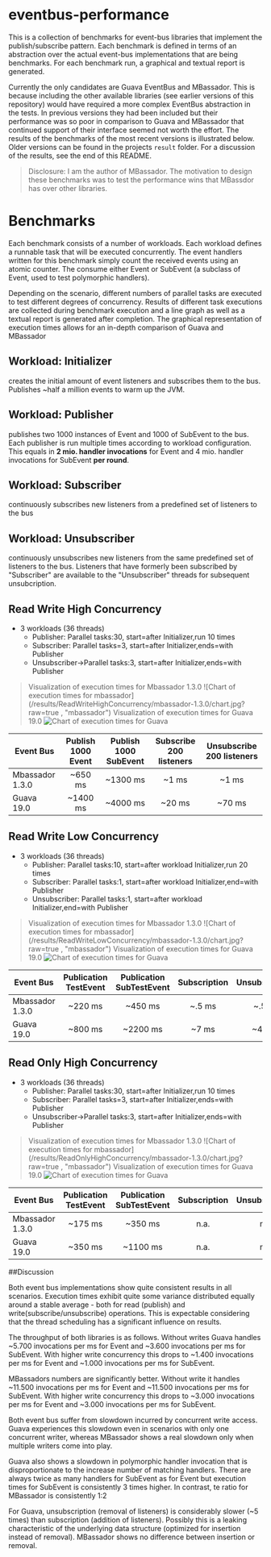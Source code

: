 eventbus-performance
====================

This is a collection of benchmarks for event-bus libraries that implement the publish/subscribe pattern.
Each benchmark is defined in terms of an abstraction over the actual event-bus implementations that are being benchmarks. For each benchmark run, a graphical and textual report is generated. 

Currently the only candidates are Guava EventBus and MBassador. This is because including the other available libraries (see earlier versions of this repository) would have required a more complex EventBus abstraction in the tests. In previous versions they had been included but their performance was so poor in comparison to Guava and MBassador that continued support of their interface seemed not worth the effort. The results of the benchmarks of the most recent versions is illustrated below. Older versions can be found in the projects `result` folder. For a discussion of the results, see the end of this README.

> Disclosure: I am the author of MBassador. The motivation to design these benchmarks was to test the performance wins that MBassdor has over other libraries. 




# Benchmarks

Each benchmark consists of a number of workloads. Each workload defines a runnable task that will be executed concurrently. The event handlers written for this benchmark simply count the received events using an atomic counter. The consume either Event or SubEvent (a subclass of Event, used to test polymorphic handlers).

Depending on the scenario, different numbers of parallel tasks are executed to test different degrees of concurrency. Results of different task executions are collected during benchmark execution and a line graph as well as a textual report is generated after completion. The graphical representation of execution times allows for an in-depth comparison of Guava and MBassador

## Workload: Initializer
creates the initial amount of event listeners and subscribes them to the bus. Publishes ~half a million events to warm up the JVM.
## Workload: Publisher
publishes two 1000 instances of Event and 1000 of SubEvent to the bus. Each publisher is run multiple times according to workload configuration. This equals in **2 mio. handler invocations** for Event and 4 mio. handler invocations for SubEvent **per round**.
## Workload: Subscriber
continuously subscribes new listeners from a predefined set of listeners to the bus
## Workload: Unsubscriber
continuously unsubscribes new listeners from the same predefined set of listeners to the bus. Listeners that have formerly been subscribed by "Subscriber" are available to the "Unsubscriber" threads for subsequent unsubcription.

## Read Write High Concurrency

+ 3 workloads (36 threads)
  + Publisher: Parallel tasks:30, start=after Initializer,run 10 times
  + Subscriber: Parallel tasks=3, start=after Initializer,ends=with Publisher
  + Unsubscriber->Parallel tasks:3, start=after Initializer,ends=with Publisher

 > Visualization of execution times for Mbassador 1.3.0
![Chart of execution times for mbassador](/results/ReadWriteHighConcurrency/mbassador-1.3.0/chart.jpg?raw=true , "mbassador")
 > Visualization of execution times for Guava 19.0
![Chart of execution times for Guava](/results/ReadWriteHighConcurrency/guava-19.0/chart.jpg?raw=true, "guava")

| Event Bus | Publish 1000 Event | Publish 1000 SubEvent | Subscribe 200 listeners | Unsubscribe 200 listeners |
| ------------- |:-------------:|:-----:|:-----:|:-----:|
| Mbassador 1.3.0 | ~650 ms | ~1300 ms  | ~1 ms  | ~1 ms |
| Guava     19.0 | ~1400 ms | ~4000 ms | ~20 ms | ~70 ms |


## Read Write Low Concurrency

+ 3 workloads (36 threads)
  + Publisher: Parallel tasks:10, start=after workload Initializer,run 20 times
  + Subscriber: Parallel tasks:1, start=after workload Initializer,end=with Publisher
  + Unsubscriber: Parallel tasks:1, start=after workload Initializer,end=with Publisher

 > Visualization of execution times for Mbassador 1.3.0
![Chart of execution times for mbassador](/results/ReadWriteLowConcurrency/mbassador-1.3.0/chart.jpg?raw=true , "mbassador")
 > Visualization of execution times for Guava 19.0
![Chart of execution times for Guava](/results/ReadWriteLowConcurrency/guava-19.0/chart.jpg?raw=true, "guava")

| Event Bus | Publication TestEvent | Publication SubTestEvent | Subscription | Unsubscription |
| ------------- |:-------------:|:-----:|:-----:|:-----:|
| Mbassador 1.3.0 | ~220 ms | ~450 ms  | ~.5 ms  | ~.5 ms |
| Guava     19.0 | ~800 ms | ~2200 ms | ~7 ms | ~49 ms |


## Read Only High Concurrency

+ 3 workloads (36 threads)
  + Publisher: Parallel tasks:30, start=after Initializer,run 10 times
  + Subscriber: Parallel tasks=3, start=after Initializer,ends=with Publisher
  + Unsubscriber->Parallel tasks:3, start=after Initializer,ends=with Publisher

 > Visualization of execution times for Mbassador 1.3.0
![Chart of execution times for mbassador](/results/ReadOnlyHighConcurrency/mbassador-1.3.0/chart.jpg?raw=true , "mbassador")
 > Visualization of execution times for Guava 19.0
![Chart of execution times for Guava](/results/ReadOnlyHighConcurrency/guava-19.0/chart.jpg?raw=true, "guava")

| Event Bus | Publication TestEvent | Publication SubTestEvent | Subscription | Unsubscription |
| ------------- |:-------------:|:-----:|:-----:|:-----:|
| Mbassador 1.3.0 | ~175 ms | ~350 ms  | n.a.  | n.a. |
| Guava     19.0 | ~350 ms | ~1100 ms | n.a. | n.a. |


##Discussion

Both event bus implementations show quite consistent results in all scenarios. Execution times exhibit quite some variance distributed equally around a stable average - both for read (publish) and write(subscribe/unsubscribe) operations. This is expectable considering that the thread scheduling has a significant influence on results.


 The throughput of both libraries is as follows.
 Without writes Guava handles ~5.700 invocations per ms for Event and ~3.600 invocations per ms for SubEvent. With higher write concurrency this drops to ~1.400 invocations per ms for Event and ~1.000 invocations per ms for SubEvent.
 
MBassadors numbers are significantly better. Without write it handles ~11.500 invocations per ms for Event and ~11.500 invocations per ms for SubEvent. With higher write concurrency this drops to ~3.000 invocations per ms for Event and ~3.000 invocations per ms for SubEvent.

 Both event bus suffer from slowdown incurred by concurrent write access. Guava experiences this slowdown even in scenarios with only one concurrent writer, whereas MBassador shows a real slowdown only when multiple writers come into play.

Guava also shows a slowdown in polymorphic handler invocation that is disproportionate to the increase number of matching handlers. There are always twice as many handlers for SubEvent as for Event but execution times for SubEvent is consistently 3 times higher. In contrast, te ratio for MBassador is consistently 1:2

For Guava, unsubscription (removal of listeners) is considerably slower (~5 times) than subscription (addition of listeners). Possibly this is a leaking characteristic of the underlying data structure (optimized for insertion instead of removal). MBassador shows no difference between insertion or removal.





